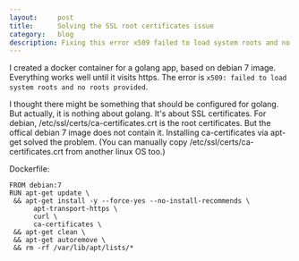 ```yaml
---
layout:     post
title:      Solving the SSL root certificates issue
category:   blog
description: Fixing this error x509 failed to load system roots and no roots provided in a Docker container
---
```


I created a docker container for a golang app, based on debian 7 image. Everything works well until it visits https. The error is `x509: failed to load system roots and no roots provided`.

I thought there might be something that should be configured for golang. But actually, it is nothing about golang. It's about SSL certificates. For debian, /etc/ssl/certs/ca-certificates.crt is the root certificates. But the offical debian 7 image does not contain it. Installing ca-certificates via apt-get solved the problem. (You can manually copy /etc/ssl/certs/ca-certificates.crt from another linux OS too.)

Dockerfile:

```
FROM debian:7
RUN apt-get update \
 && apt-get install -y --force-yes --no-install-recommends \
      apt-transport-https \
      curl \
      ca-certificates \
 && apt-get clean \
 && apt-get autoremove \
 && rm -rf /var/lib/apt/lists/*
 ```

